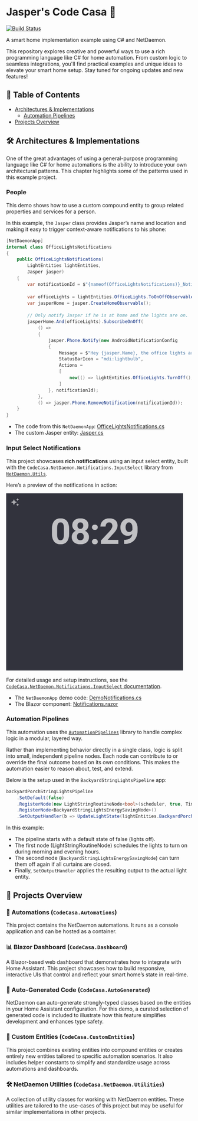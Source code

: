 # Jasper's Code Casa 🏡

[![Build Status](https://github.com/DevJasperNL/CodeCasa/actions/workflows/ci-build-and-test.yml/badge.svg)](https://github.com/DevJasperNL/CodeCasa/actions/workflows/ci-build-and-test.yml)

A smart home implementation example using C# and NetDaemon.

This repository explores creative and powerful ways to use a rich programming language like C# for home automation. From custom logic to seamless integrations, you'll find practical examples and unique ideas to elevate your smart home setup. Stay tuned for ongoing updates and new features!

## 📖 Table of Contents  
- [Architectures & Implementations](#🛠️-architectures--implementations)
    - [Automation Pipelines](#automation-pipelines)
- [Projects Overview](#🔧-projects-overview)

## 🛠️ Architectures & Implementations

One of the great advantages of using a general-purpose programming language like C# for home automations is the ability to introduce your own architectural patterns. This chapter highlights some of the patterns used in this example project.

### People

This demo shows how to use a custom compound entity to group related properties and services for a person.

In this example, the `Jasper` class provides Jasper’s name and location and making it easy to trigger context-aware notifications to his phone:

```cs
[NetDaemonApp]
internal class OfficeLightsNotifications
{
    public OfficeLightsNotifications(
        LightEntities lightEntities,
        Jasper jasper)
    {
        var notificationId = $"{nameof(OfficeLightsNotifications)}_Notification"; // Note: Using an ID that is consistent between runs also ensures that old notifications are removed/replaced on phones when the app is reloaded.

        var officeLights = lightEntities.OfficeLights.ToOnOffObservable();
        var jasperHome = jasper.CreateHomeObservable();

        // Only notify Jasper if he is at home and the lights are on.
        jasperHome.And(officeLights).SubscribeOnOff(
            () =>
            {
                jasper.Phone.Notify(new AndroidNotificationConfig
                {
                    Message = $"Hey {jasper.Name}, the office lights are on!",
                    StatusBarIcon = "mdi:lightbulb",
                    Actions =
                    [
                        new(() => lightEntities.OfficeLights.TurnOff(), "Click here to turn them off.")
                    ]
                }, notificationId);
            },
            () => jasper.Phone.RemoveNotification(notificationId));
    }
}
```

- The code from this `NetDaemonApp`: [OfficeLightsNotifications.cs](src\CodeCasa.Automations\Apps\Notifications\DemoNotifications.cs)
- The custom Jasper entity: [Jasper.cs](src\CodeCasa.CustomEntities\People\Jasper.cs)

### Input Select Notifications

This project showcases **rich notifications** using an input select entity, built with the `CodeCasa.NetDaemon.Notifications.InputSelect` library from [`NetDaemon.Utils`](https://github.com/DevJasperNL/NetDaemon.Utils).

Here’s a preview of the notifications in action:

![Gif demonstrating dashboard notifications](img/blazor_dashboard_notification_demo.gif "Dashboard Notifications")

For detailed usage and setup instructions, see the [`CodeCasa.NetDaemon.Notifications.InputSelect` documentation](https://github.com/DevJasperNL/NetDaemon.Utils?tab=readme-ov-file#codecasanetdaemonnotificationsinputselect).

- The `NetDaemonApp` demo code: [DemoNotifications.cs](src\CodeCasa.Automations\Apps\Notifications\DemoNotifications.cs)
- The Blazor component: [Notifications.razor](src\CodeCasa.Dashboard\Components\Dashboard\Notifications.razor)

### Automation Pipelines

This automation uses the [`AutomationPipelines`](https://github.com/DevJasperNL/CodeCasa.Libraries) library to handle complex logic in a modular, layered way.

Rather than implementing behavior directly in a single class, logic is split into small, independent pipeline nodes. Each node can contribute to or override the final outcome based on its own conditions. This makes the automation easier to reason about, test, and extend.

Below is the setup used in the `BackyardStringLightsPipeline` app:

```cs
backyardPorchStringLightsPipeline
    .SetDefault(false)
    .RegisterNode(new LightStringRoutineNode<bool>(scheduler, true, TimeSpan.Zero))
    .RegisterNode<BackyardStringLightsEnergySavingNode>()
    .SetOutputHandler(b => UpdateLightState(lightEntities.BackyardPorchStringLights, b));
```

In this example:
- The pipeline starts with a default state of false (lights off).
- The first node (LightStringRoutineNode) schedules the lights to turn on during morning and evening hours.
- The second node (`BackyardStringLightsEnergySavingNode`) can turn them off again if all curtains are closed.
- Finally, `SetOutputHandler` applies the resulting output to the actual light entity.

## 🔧 Projects Overview

### 🤖 Automations (`CodeCasa.Automations`)

This project contains the NetDaemon automations. It runs as a console application and can be hosted as a container.

### 📊 Blazor Dashboard (`CodeCasa.Dashboard`)

A Blazor-based web dashboard that demonstrates how to integrate with Home Assistant. This project showcases how to build responsive, interactive UIs that control and reflect your smart home’s state in real-time.

### 🧬 Auto-Generated Code (`CodeCasa.AutoGenerated`)

NetDaemon can auto-generate strongly-typed classes based on the entities in your Home Assistant configuration. For this demo, a curated selection of generated code is included to illustrate how this feature simplifies development and enhances type safety.

### 🧩 Custom Entities (`CodeCasa.CustomEntities`)

This project combines existing entities into compound entities or creates entirely new entities tailored to specific automation scenarios. It also includes helper constants to simplify and standardize usage across automations and dashboards.

### 🛠️ NetDaemon Utilities (`CodeCasa.NetDaemon.Utilities`)

A collection of utility classes for working with NetDaemon entities. These utilities are tailored to the use-cases of this project but may be useful for similar implementations in other projects.